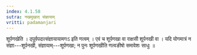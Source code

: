 ```yaml
---
index: 4.1.58
sutra: नखमुखात्‌ संज्ञायाम्
vritti: padamanjari
---
```


 शूर्पणखेति । ठ्पूर्वपदात्संज्ञायायामगःऽ इति णत्वम् । एवं च शूर्पणखा वा राक्षसी शूर्पनखी वा । यदि योगमात्रं न संज्ञा---शूर्पनखी, संज्ञायाम्---शूर्पणखा; न पुनः शूर्पणखीति णत्वङीषो समावेशः साधुः ॥